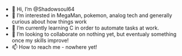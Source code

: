 - 👋 Hi, I’m @Shadowsoul64
- 👀 I’m interested in MegaMan, pokemon, analog tech and generally curious about how things work 
- 🌱 I’m currently learning C in order to automate tasks at work. 
- 💞️ I’m looking to collaborate on nothing yet, but eventualy something once my skills improve!
- 📫 How to reach me - nowhere yet!

<!---
Shadowsoul64/Shadowsoul64 is a ✨ special ✨ repository because its `README.md` (this file) appears on your GitHub profile.
You can click the Preview link to take a look at your changes.
--->
